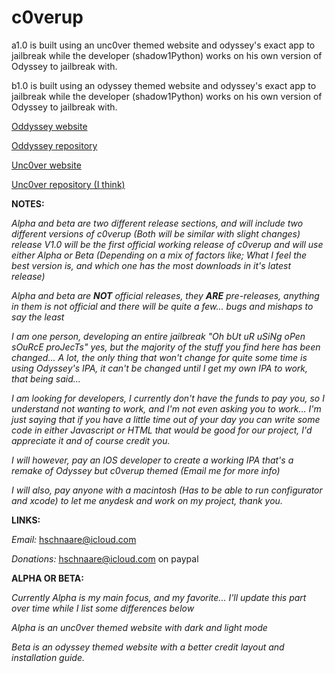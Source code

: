 # c0verup
a1.0 is built using an unc0ver themed website and odyssey's exact app to jailbreak while the developer (shadow1Python) works on his own version of Odyssey to jailbreak with.

b1.0 is built using an odyssey themed website and odyssey's exact app to jailbreak while the developer (shadow1Python) works on his own version of Odyssey to jailbreak with.

[Oddyssey website](https://theodyssey.dev/)

[Oddyssey repository](https://github.com/TheOdysseyJB/Odyssey)

[Unc0ver website](https://unc0ver.dev/)

[Unc0ver repository (I think)](https://github.com/pwn20wndstuff/Undecimus)


**NOTES:**

*Alpha and beta are two different release sections, and will include two different versions of c0verup (Both will be similar with slight changes) release V1.0 will be the first official working release of c0verup and will use either Alpha or Beta (Depending on a mix of factors like; What I feel the best version is, and which one has the most downloads in it's latest release)*

*Alpha and beta are **NOT** official releases, they **ARE** pre-releases, anything in them is not official and there will be quite a few... bugs and mishaps to say the least*

*I am one person, developing an entire jailbreak "Oh bUt uR uSiNg oPen sOuRcE proJecTs" yes, but the majority of the stuff you find here has been changed... A lot, the only thing that won't change for quite some time is using Odyssey's IPA, it can't be changed until I get my own IPA to work, that being said...*

*I am looking for developers, I currently don't have the funds to pay you, so I understand not wanting to work, and I'm not even asking you to work... I'm just saying that if you have a little time out of your day you can write some code in either Javascript or HTML that would be good for our project, I'd appreciate it and of course credit you.*

*I will however, pay an IOS developer to create a working IPA that's a remake of Odyssey but c0verup themed (Email me for more info)*

*I will also, pay anyone with a macintosh (Has to be able to run configurator and xcode) to let me anydesk and work on my project, thank you.*

**LINKS:**

*Email:* hschnaare@icloud.com

*Donations:* hschnaare@icloud.com on paypal

**ALPHA OR BETA:**

*Currently Alpha is my main focus, and my favorite... I'll update this part over time while I list some differences below*

*Alpha is an unc0ver themed website with dark and light mode*

*Beta is an odyssey themed website with a better credit layout and installation guide.*
